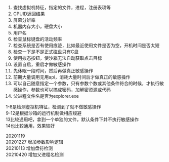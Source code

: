 1. 查找虚拟机特征，指定的文件，进程，注册表项等
2. CPUID返回结果
3. 屏幕分辨率
4. 机器内存大小，硬盘大小
5. 用户名
6. 检查鼠标键盘的活动频率
7. 检查系统是否有使用痕迹，比如最近使用文件是否为空，开机时间是否太短
8. 检查一下是不是正式磁盘只有C盘
9.  使用拟态按钮，使沙箱无法自动获取点击目标
10. 设置自启，重启才做敏感操作
11. 先休眠一段时间，然后再做真正敏感操作
12. 前期大量调用无用api，消耗大量时间后才做真正的敏感操作
13. 可以自己随意指定一个参数，只有参数个数或其他条件符合的时候，才执行敏感操作，参数也可以搞成密码，加解密资源或代码
14. 父进程文件名是否为explorer.exe


1-8是检测虚拟机特征，检测到了就不做敏感操作  
9-12是根据沙箱的运行机制做相应规避  
13比较通用吧，拿到一个单独的文件，默认条件下并不执行敏感操作  
14也比较通用，效果较好  


20201119  
20201227 增加参数影响逻辑  
20210113 增加盘符检测  
20210420 增加父进程名检测  
